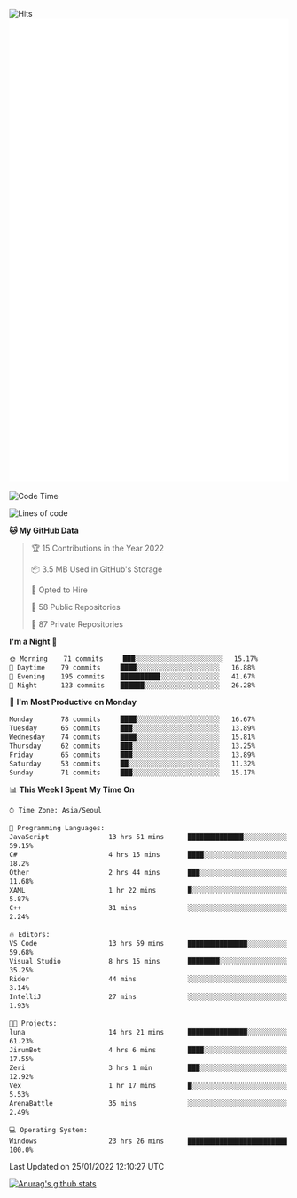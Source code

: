 ![Hits](https://hits.seeyoufarm.com/api/count/incr/badge.svg?url=https%3A%2F%2Fgithub.com%2Fkokose1234&count_bg=%2379C83D&title_bg=%23555555&icon=apple.svg&icon_color=%23E7E7E7&title=hits&edge_flat=false)
<br/>
![Metrics](https://github.com/kokose1234/kokose1234/blob/main/github-metrics.svg)

<!--START_SECTION:waka-->
![Code Time](http://img.shields.io/badge/Code%20Time-394%20hrs%2010%20mins-blue)

![Lines of code](https://img.shields.io/badge/From%20Hello%20World%20I%27ve%20Written-8%20Million%20lines%20of%20code-blue)

**🐱 My GitHub Data** 

> 🏆 15 Contributions in the Year 2022
 > 
> 📦 3.5 MB Used in GitHub's Storage 
 > 
> 💼 Opted to Hire
 > 
> 📜 58 Public Repositories 
 > 
> 🔑 87 Private Repositories  
 > 
**I'm a Night 🦉** 

```text
🌞 Morning    71 commits     ███░░░░░░░░░░░░░░░░░░░░░░   15.17% 
🌆 Daytime    79 commits     ████░░░░░░░░░░░░░░░░░░░░░   16.88% 
🌃 Evening    195 commits    ██████████░░░░░░░░░░░░░░░   41.67% 
🌙 Night      123 commits    ██████░░░░░░░░░░░░░░░░░░░   26.28%

```
📅 **I'm Most Productive on Monday** 

```text
Monday       78 commits     ████░░░░░░░░░░░░░░░░░░░░░   16.67% 
Tuesday      65 commits     ███░░░░░░░░░░░░░░░░░░░░░░   13.89% 
Wednesday    74 commits     ████░░░░░░░░░░░░░░░░░░░░░   15.81% 
Thursday     62 commits     ███░░░░░░░░░░░░░░░░░░░░░░   13.25% 
Friday       65 commits     ███░░░░░░░░░░░░░░░░░░░░░░   13.89% 
Saturday     53 commits     ██░░░░░░░░░░░░░░░░░░░░░░░   11.32% 
Sunday       71 commits     ███░░░░░░░░░░░░░░░░░░░░░░   15.17%

```


📊 **This Week I Spent My Time On** 

```text
⌚︎ Time Zone: Asia/Seoul

💬 Programming Languages: 
JavaScript               13 hrs 51 mins      ██████████████░░░░░░░░░░░   59.15% 
C#                       4 hrs 15 mins       ████░░░░░░░░░░░░░░░░░░░░░   18.2% 
Other                    2 hrs 44 mins       ███░░░░░░░░░░░░░░░░░░░░░░   11.68% 
XAML                     1 hr 22 mins        █░░░░░░░░░░░░░░░░░░░░░░░░   5.87% 
C++                      31 mins             ░░░░░░░░░░░░░░░░░░░░░░░░░   2.24%

🔥 Editors: 
VS Code                  13 hrs 59 mins      ███████████████░░░░░░░░░░   59.68% 
Visual Studio            8 hrs 15 mins       ████████░░░░░░░░░░░░░░░░░   35.25% 
Rider                    44 mins             ░░░░░░░░░░░░░░░░░░░░░░░░░   3.14% 
IntelliJ                 27 mins             ░░░░░░░░░░░░░░░░░░░░░░░░░   1.93%

🐱‍💻 Projects: 
luna                     14 hrs 21 mins      ███████████████░░░░░░░░░░   61.23% 
JirumBot                 4 hrs 6 mins        ████░░░░░░░░░░░░░░░░░░░░░   17.55% 
Zeri                     3 hrs 1 min         ███░░░░░░░░░░░░░░░░░░░░░░   12.92% 
Vex                      1 hr 17 mins        █░░░░░░░░░░░░░░░░░░░░░░░░   5.53% 
ArenaBattle              35 mins             ░░░░░░░░░░░░░░░░░░░░░░░░░   2.49%

💻 Operating System: 
Windows                  23 hrs 26 mins      █████████████████████████   100.0%

```


 Last Updated on 25/01/2022 12:10:27 UTC
<!--END_SECTION:waka-->

[![Anurag's github stats](https://github-readme-stats.vercel.app/api?username=kokose1234&theme=dracula)](https://github.com/anuraghazra/github-readme-stats)



	
